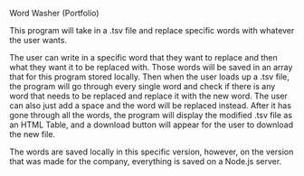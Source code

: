 Word Washer (Portfolio)

This program will take in a .tsv file and replace specific words with whatever the user wants.

The user can write in a specific word that they want to replace and then what they want it to be replaced with. Those words will be saved in an array that for this program stored locally.
Then when the user loads up a .tsv file, the program will go through every single word and check if there is any word that needs to be replaced and replace it with the new word.
The user can also just add a space and the word will be replaced instead.
After it has gone through all the words, the program will display the modified .tsv file as an HTML Table, and a download button will appear for the user to download the new file.

The words are saved locally in this specific version, however, on the version that was made for the company, everything is saved on a Node.js server.
